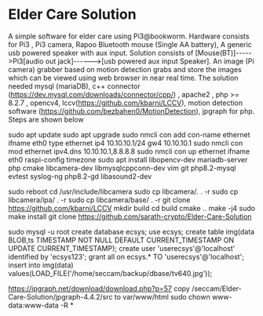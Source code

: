 # Elder Care Solution
A simple software for elder care using Pi3@bookworm. Hardware consists for  Pi3 , Pi3 camera, Rapoo Bluetooth mouse (Single AA battery), A generic usb powered speaker with aux input.
Solution consists of [Mouse(BT)]----->Pi3[audio out jack]------>[usb powered aux input Speaker]. An image (Pi camera) grabber based on motion detection grabs and store the images which can be viewed using web browser in near real time.
The solution needed mysql (mariaDB), c++ connector (https://dev.mysql.com/downloads/connector/cpp/) , apache2 , php >= 8.2.7 , opencv4, lccv(https://github.com/kbarni/LCCV),  motion detection software (https://github.com/bezbahen0/MotionDetection), jpgraph for php. Steps are shown below

sudo apt update
sudo apt upgrade
sudo nmcli con add con-name ethernet ifname eth0 type ethernet ip4 10.10.10.1/24 gw4 10.10.10.1
sudo nmcli con mod ethernet ipv4.dns 10.10.10.1,8.8.8.8
sudo nmcli con up ethernet ifname eth0
raspi-config timezone
sudo apt install libopencv-dev mariadb-server php cmake libcamera-dev libmysqlcppconn-dev vim git  php8.2-mysql evtest syslog-ng php8.2-gd  libasound2-dev

sudo reboot
cd /usr/include/libcamera
sudo cp libcamera/*.* . -r
sudo cp libcamera/ipa/ . -r
sudo cp libcamera/base/ . -r
git clone https://github.com/kbarni/LCCV
mkdir build
cd build
cmake ..
make -j4
sudo make install
git clone https://github.com/sarath-crypto/Elder-Care-Solution

sudo mysql -u root
create database ecsys;
use ecsys;
create table img(data BLOB,ts TIMESTAMP NOT NULL DEFAULT CURRENT_TIMESTAMP ON UPDATE CURRENT_TIMESTAMP);
create user 'userecsys'@'localhost' identified by 'ecsys123';
grant all on ecsys.* TO 'userecsys'@'localhost';
insert into img(data) values(LOAD_FILE('/home/seccam/backup/dbase/tv640.jpg'));

https://jpgraph.net/download/download.php?p=57
copy /seccam/Elder-Care-Solution/jpgraph-4.4.2/src to var/www/html
sudo chown  www-data:www-data -R *
